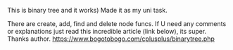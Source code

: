 This is binary tree and it works)
Made it as my uni task.

There are create, add, find and delete node funcs.
If U need any comments or explanations just read this incredible article (link below), its super.
Thanks author.
https://www.bogotobogo.com/cplusplus/binarytree.php
